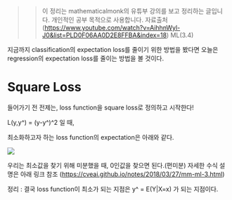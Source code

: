 >> 이 정리는 mathematicalmonk의 유튜부 강의를 보고 정리하는 글입니다. 개인적인 공부 목적으로 
>> 사용합니다. 
>> 자료출처(https://www.youtube.com/watch?v=AihhnWyl-J0&list=PLD0F06AA0D2E8FFBA&index=18)
>>ML(3.4)


지금까지 classification의 expectation loss를 줄이기 위한 방법을 봤다면
오늘은 regression의 expectation loss를 줄이는 방법을 볼 것이다.

# Square Loss

들어가기 전 전제는, loss function을 square loss로 정의하고 시작한다!

L(y,y^) = (y-y^)^2  일 때,

최소화하고자 하는 loss function의 expectation은 아래와 같다.

![](https://user-images.githubusercontent.com/23113869/45594987-2e463a00-b9df-11e8-90ca-a51ed3c7f879.png)

우리는 최소값을 찾기 위해 미분했을 때, 0인값을 찾으면 된다.(편미분)
자세한 수식 설명은 아래 링크 참조
(https://cveai.github.io/notes/2018/03/27/mm-ml-3.html)

정리 : 결국 loss function이 최소가 되는 지점은 
         y^ = E(Y|X=x) 가 되는 지점이다.

